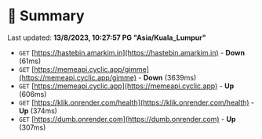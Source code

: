 # 📖 Summary
Last updated: **13/8/2023, 10:27:57 PG "Asia/Kuala_Lumpur"**

- `GET` [https://hastebin.amarkim.in](https://hastebin.amarkim.in) - **Down** (61ms)
- `GET` [https://memeapi.cyclic.app/gimme](https://memeapi.cyclic.app/gimme) - **Down** (3639ms)
- `GET` [https://memeapi.cyclic.app](https://memeapi.cyclic.app) - **Up** (606ms)
- `GET` [https://klik.onrender.com/health](https://klik.onrender.com/health) - **Up** (374ms)
- `GET` [https://dumb.onrender.com](https://dumb.onrender.com) - **Up** (307ms)
